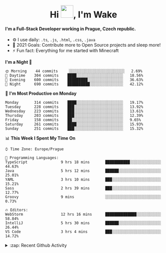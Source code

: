 <h1 align="center">Hi <img src="https://raw.githubusercontent.com/MrWakeCZ/MrWakeCZ/master/Hi.gif" width="40px" />, I'm Wake</h1>

#### I'm a Full-Stack Developer working in Prague, Czech republic.
- ⚙️ I use daily: `.ts`, `.js`, `.html`, `.css`, `.java`
- 🥅 2021 Goals: Contribute more to Open Source projects and sleep more!
- ⚡ Fun fact: Everything for me started with Minecraft

<!--START_SECTION:waka-->
**I'm a Night 🦉** 

```text
🌞 Morning    44 commits     ░░░░░░░░░░░░░░░░░░░░░░░░░   2.69% 
🌆 Daytime    304 commits    ████░░░░░░░░░░░░░░░░░░░░░   18.56% 
🌃 Evening    600 commits    █████████░░░░░░░░░░░░░░░░   36.63% 
🌙 Night      690 commits    ██████████░░░░░░░░░░░░░░░   42.12%

```
📅 **I'm Most Productive on Monday** 

```text
Monday       314 commits    ████░░░░░░░░░░░░░░░░░░░░░   19.17% 
Tuesday      228 commits    ███░░░░░░░░░░░░░░░░░░░░░░   13.92% 
Wednesday    223 commits    ███░░░░░░░░░░░░░░░░░░░░░░   13.61% 
Thursday     203 commits    ███░░░░░░░░░░░░░░░░░░░░░░   12.39% 
Friday       158 commits    ██░░░░░░░░░░░░░░░░░░░░░░░   9.65% 
Saturday     261 commits    ████░░░░░░░░░░░░░░░░░░░░░   15.93% 
Sunday       251 commits    ███░░░░░░░░░░░░░░░░░░░░░░   15.32%

```


📊 **This Week I Spent My Time On** 

```text
⌚︎ Time Zone: Europe/Prague

💬 Programming Languages: 
TypeScript               9 hrs 18 mins       ███████████░░░░░░░░░░░░░░   44.63% 
Java                     5 hrs 12 mins       ██████░░░░░░░░░░░░░░░░░░░   25.01% 
YAML                     3 hrs 10 mins       ███░░░░░░░░░░░░░░░░░░░░░░   15.21% 
Sass                     2 hrs 39 mins       ███░░░░░░░░░░░░░░░░░░░░░░   12.77% 
Groovy                   9 mins              ░░░░░░░░░░░░░░░░░░░░░░░░░   0.73%

🔥 Editors: 
WebStorm                 12 hrs 16 mins      ██████████████░░░░░░░░░░░   58.84% 
IntelliJ                 5 hrs 30 mins       ██████░░░░░░░░░░░░░░░░░░░   26.44% 
VS Code                  3 hrs 4 mins        ███░░░░░░░░░░░░░░░░░░░░░░   14.72%

```


<!--END_SECTION:waka-->

<details>
  <summary>:zap: Recent Github Activity</summary>

<!--START_SECTION:activity-->
1. ❌ Closed PR [#15](https://github.com/craftmania-cz/craftmanager/pull/15) in [craftmania-cz/craftmanager](https://github.com/craftmania-cz/craftmanager)
2. 🎉 Merged PR [#11](https://github.com/craftmania-cz/craftapi/pull/11) in [craftmania-cz/craftapi](https://github.com/craftmania-cz/craftapi)
3. 🎉 Merged PR [#89](https://github.com/waked-cz/corgi/pull/89) in [waked-cz/corgi](https://github.com/waked-cz/corgi)
4. 🎉 Merged PR [#2](https://github.com/craftmania-cz/craftcore/pull/2) in [craftmania-cz/craftcore](https://github.com/craftmania-cz/craftcore)
5. 🎉 Merged PR [#7](https://github.com/craftmania-cz/craftlobby/pull/7) in [craftmania-cz/craftlobby](https://github.com/craftmania-cz/craftlobby)
<!--END_SECTION:activity-->

</details>
